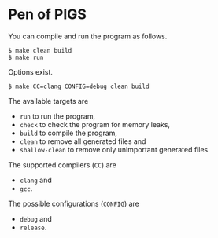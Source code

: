 # Pen of PIGS

You can compile and run the program as follows.

    $ make clean build
    $ make run

Options exist.

    $ make CC=clang CONFIG=debug clean build

The available targets are

* `run` to run the program,
* `check` to check the program for memory leaks,
* `build` to compile the program,
* `clean` to remove all generated files and
* `shallow-clean` to remove only unimportant generated files.

The supported compilers (`CC`) are

* `clang` and
* `gcc`.

The possible configurations (`CONFIG`) are

* `debug` and
* `release`.

